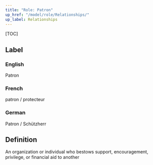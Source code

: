 ```yaml
---
title: "Role: Patron"
up_href: "/model/role/Relationships/"
up_label: Relationships
---
```


[TOC]

## Label

### English
Patron

### French
patron / protecteur

### German
Patron / Schützherr

## Definition
An organization or individual who bestows support, encouragement, privilege, or financial aid to another
